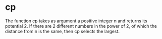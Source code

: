 # cp
Τhe function cp takes as argument a positive integer n and returns its potential 2. If there are 2 different numbers in the power of 2, of which the distance from n is the same, then cp selects the largest.

